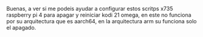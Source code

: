 Buenas, a ver si me podeis ayudar a configurar estos scritps x735 raspberry pi 4 para apagar y reiniciar kodi 21 omega, en este no funciona por su arquitectura que es aarch64, en la arquitectura arm su funciona solo el apagado.
